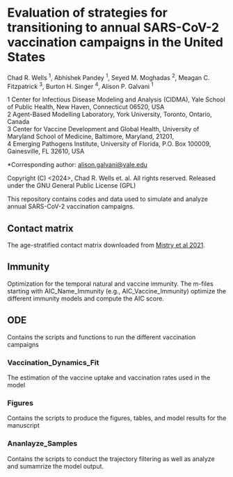 # Evaluation of strategies for transitioning to annual SARS-CoV-2 vaccination campaigns in the United States
Chad R. Wells <sup>1</sup>, Abhishek Pandey <sup>1</sup>, Seyed M. Moghadas <sup>2</sup>, Meagan C. Fitzpatrick <sup>3</sup>, Burton H. Singer <sup>4</sup>, Alison P. Galvani <sup>1</sup>


1 Center for Infectious Disease Modeling and Analysis (CIDMA), Yale School of Public Health, New Haven, Connecticut 06520, USA <br /> 
2 Agent-Based Modelling Laboratory, York University, Toronto, Ontario, Canada <br /> 
3 Center for Vaccine Development and Global Health, University of Maryland School of Medicine, Baltimore, Maryland, 21201, <br /> 
4 Emerging Pathogens Institute, University of Florida, P.O. Box 100009, Gainesville, FL 32610, USA <br /> 

*Corresponding author: alison.galvani@yale.edu

Copyright (C) <2024>, Chad R. Wells et. al. All rights reserved. Released under the GNU General Public License (GPL)

This repository contains codes and data used to simulate and analyze annual SARS-CoV-2 vaccination campaigns.

## Contact matrix
The age-stratified contact matrix downloaded from [Mistry et al 2021](https://github.com/mobs-lab/mixing-patterns).
## Immunity
Optimization for the temporal natural and vaccine immunity. The m-files starting with AIC_Name_Immunity (e.g., AIC_Vaccine_Immunity) optimize the different immunity models and compute the AIC score.
## ODE
Contains the scripts and functions to run the different vaccination campaigns
### Vaccination_Dynamics_Fit
The estimation of the vaccine uptake and vaccination rates used in the model
### Figures
Contains the scripts to produce the figures, tables, and model results for the manuscript
### Ananlayze_Samples
Contains the scripts to conduct the trajectory filtering as well as analyze and sumamrize the model output.

